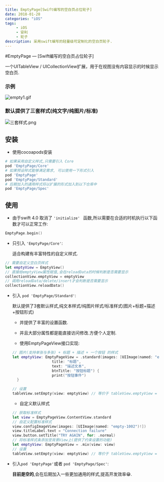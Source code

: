 ```yaml
---
title: EmptyPage[Swift编写的空白页占位轮子]
date: 2018-01-28
categories: "iOS"
tags: 
     - iOS
     - 安利
     - 轮子
description: 采用swift编写的轻量级可定制化的空白页轮子.
---
```


#EmptyPage — [Swift编写的空白页占位轮子]

一个UITableView / UICollectionView扩展，用于在视图没有内容显示的时候显示空白页.

### 示例
![empty1.gif](http://upload-images.jianshu.io/upload_images/1832614-a6215d784584cc29.gif?imageMogr2/auto-orient/strip%7CimageView2/2/w/1240)


### 默认提供了三套样式(纯文字/纯图片/标准)
![三套样式.png](http://upload-images.jianshu.io/upload_images/1832614-51940d775d257534.png?imageMogr2/auto-orient/strip%7CimageView2/2/w/1240)

## 安装

- 使用cocoapods安装

```ruby
# 如果采用自定义样式,只需要引入 Core
pod 'EmptyPage/Core'
# 如果预设样式能够满足需求, 可以使用一下形式引入
pod 'EmptyPage'
pod 'EmptyPage/Standard'
# 后期加入的通用样式将以扩展的形式加入到以下仓库中
pod 'EmptyPage/Spec'
```

## 使用

- 由于swift 4.0 取消了 `'initialize' ` 函数,所以需要在合适的时机执行以下函数才可以正常工作:


```swift
EmptyPage.begin()
```

- 只引入 `'EmptyPage/Core'`:

  适合构建有丰富特性的自定义样式.

```swift
// 需要自定义空白页样式
let emptyView = EmptyView()
// 直接给emptyView属性赋值,会在reloadData的时候判断是否需要显示
collectionView.emptyView = emptyView
// 调用reloadData/delete/insert才会判断是否需要显示
collectionView.reloadData()
```

- 引入 `pod 'EmptyPage/Standard'`:

  默认提供了3套默认样式,纯文本样式/纯图片样式/标准样式(图片+标题+描述+按钮形式)

   - 并提供了丰富的设置函数.


  - 并且大部分属性都是能直接访问修改.方便个人定制.
  - 使用EmptyPageView接口实现:

  ```swift
  // 图片(支持单张与多张) + 标题 + 描述 + 一个按钮 的样式
  let emptyView: EmptyPageView = .standard(images: [UIImage(named: "empty")!],
  					title: "标题",
  					text: "描述文本",
  					btnTitle: "按钮标题") {
  					print("按钮事件")
  	}
  	
  // 设置
  tableView.setEmpty(view: emptyView) // 等价于 tableView.emptyView = emptyView
  ```

  - 自定义默认样式

  ```swift
  // 获取标准样式
  let view = EmptyPageView.ContentView.standard
  // 自定义配置标准样式
  view.configImageView(images: [UIImage(named: "empty-1002")!])
  view.titleLabel.text = "Connection failure"
  view.button.setTitle("TRY AGAIN", for: .normal)
  // 将标准样式条添加至背景View上(提供了约束设置的功能)
  let emptyView: EmptyPageView = .mix(view: view)
  // 设置
  tableView.setEmpty(view: emptyView) // 等价于 tableView.emptyView = emptyView
  ```


- 引入`pod 'EmptyPage'`或者 `pod 'EmptyPage/Spec'`:

  **目前是空的**,会在后期加入一些更加通用的样式,提高开发效率😁.